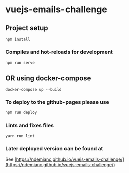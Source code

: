 # vuejs-emails-challenge

## Project setup
```
npm install
```

### Compiles and hot-reloads for development
```
npm run serve
```

## OR using docker-compose

```
docker-compose up --build
```

### To deploy to the github-pages please use
```
npm run deploy
```

### Lints and fixes files
```
yarn run lint
```

### Later deployed version can be found at
See [https://ndemianc.github.io/vuejs-emails-challenge/](https://ndemianc.github.io/vuejs-emails-challenge/)
